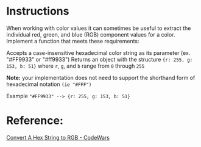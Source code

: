 # Instructions


When working with color values it can sometimes be useful to extract the individual red, green, and blue (RGB) component values for a color. Implement a function that meets these requirements:

Accepts a case-insensitive hexadecimal color string as its parameter (ex. "#FF9933" or "#ff9933")
Returns an object with the structure `{r: 255, g: 153, b: 51}` where `r`, `g`, and `b` range from `0` through `255`

**Note:** your implementation does not need to support the shorthand form of hexadecimal notation `(ie "#FFF")`

Example
`"#FF9933" --> {r: 255, g: 153, b: 51}`


# Reference:
[Convert A Hex String to RGB - CodeWars](https://www.codewars.com/kata/5282b48bb70058e4c4000fa7/solutions/python)
